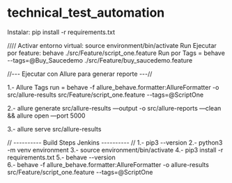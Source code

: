 # technical_test_automation

Instalar: pip install -r requirements.txt

////
Activar entorno virtual: source environment/bin/activate
Run Ejecutar por feature: behave ./src/Feature/script_one.feature 
Run por Tags = behave --tags=@Buy_Saucedemo ./src/Feature/buy_saucedemo.feature

//--- Ejecutar con Allure para generar reporte ---//

1.- Allure Tags run = behave -f allure_behave.formatter:AllureFormatter -o src/allure-results src/Feature/script_one.feature --tags=@ScriptOne

2.- allure generate src/allure-results —output -o src/allure-reports —clean && allure open —port 5000

3.- allure serve src/allure-results



// ---------- Build Steps Jenkins ---------- //
1.- pip3 --version
2.- python3 -m venv environment
3.- source environment/bin/activate
4.- pip3 install -r requirements.txt
5.- behave --version    
6.- behave -f allure_behave.formatter:AllureFormatter -o allure-results src/Feature/script_one.feature --tags=@ScriptOne